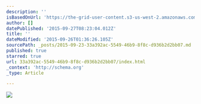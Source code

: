 ```yaml
---
description: ''
isBasedOnUrl: 'https://the-grid-user-content.s3-us-west-2.amazonaws.com/60587e0f-e353-464c-833e-ae745d579c85.png'
author: []
datePublished: '2015-09-27T08:23:04.012Z'
title: ''
dateModified: '2015-09-26T01:36:26.105Z'
sourcePath: _posts/2015-09-23-33a392ac-5549-46b9-8f8c-d936b2d2bb07.md
published: true
starred: true
url: 33a392ac-5549-46b9-8f8c-d936b2d2bb07/index.html
_context: 'http://schema.org'
_type: Article

---
```

![](https://the-grid-user-content.s3-us-west-2.amazonaws.com/60587e0f-e353-464c-833e-ae745d579c85.png)
